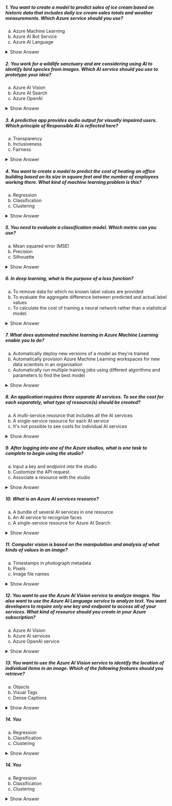 <h5>1. You want to create a model to predict sales of ice cream based on historic data that includes daily ice cream sales totals and weather measurements. Which Azure service should you use?</h5>
<ol type="a">
  <li>Azure Machine Learning</li>
  <li>Azure AI Bot Service</li>
  <li>Azure AI Language</li>
</ol>
<details>
  <summary>Show Answer</summary>
  <p>Azure Machine Learning</p>
</details>

<h5>2. You work for a wildlife sanctuary and are considering using AI to identify bird species from images. Which AI service should you use to prototype your idea?</h5>
<ol type="a">
  <li>Azure AI Vision</li>
  <li>Azure AI Search</li>
  <li>Azure OpenAI</li>
</ol>
<details>
  <summary>Show Answer</summary>
  <p>Azure AI Vision</p>
</details>

<h5>3. A predictive app provides audio output for visually impaired users. Which principle of Responsible AI is reflected here?</h5>
<ol type="a">
  <li>Transparency</li>
  <li>Inclusiveness</li>
  <li>Fairness</li>
</ol>
<details>
  <summary>Show Answer</summary>
  <p>Inclusiveness</p>
</details>

<h5>4. You want to create a model to predict the cost of heating an office building based on its size in square feet and the number of employees working there. What kind of machine learning problem is this?</h5>
<ol type="a">
  <li>Regression</li>
  <li>Classification</li>
  <li>Clustering</li>
</ol>
<details>
  <summary>Show Answer</summary>
  <p>Regression</p>
</details>

<h5>5. You need to evaluate a classification model. Which metric can you use? </h5>
<ol type="a">
  <li>Mean squared error (MSE)</li>
  <li>Precision</li>
  <li>Silhouette</li>
</ol>
<details>
  <summary>Show Answer</summary>
  <p>Precision</p>
</details>

<h5>6. In deep learning, what is the purpose of a loss function? </h5>
<ol type="a">
  <li>To remove data for which no known label values are provided</li>
  <li>To evaluate the aggregate difference between predicted and actual label values</li>
  <li>To calculate the cost of training a neural network rather than a statistical model. </li>
</ol>
<details>
  <summary>Show Answer</summary>
  <p>To evaluate the aggregate difference between predicted and actual label values</p>
</details>

<h5>7. What does automated machine learning in Azure Machine Learning enable you to do? </h5>
<ol type="a">
  <li>Automatically deploy new versions of a model as they're trained</li>
  <li>Automatically provision Azure Machine Learning workspaces for new data scientists in an organisation</li>
  <li>Automatically run multiple training jobs using different algorithms and parameters to find the best model</li>
</ol>
<details>
  <summary>Show Answer</summary>
  <p>Automatically run multiple training jobs using different algorithms and parameters to find the best model</p>
</details>

<h5>8. An application requires three separate AI services. To see the cost for each separately, what type of resource(s) should be created?</h5>
<ol type="a">
  <li>A multi-service resource that includes all the AI services</li>
  <li>A single-service resource for each AI service</li>
  <li>It's not possible to see costs for individual AI services</li>
</ol>
<details>
  <summary>Show Answer</summary>
  <p>A single-service resource for each AI service</p>
</details>

<h5>9. After logging into one of the Azure studios, what is one task to complete to begin using the studio?</h5>
<ol type="a">
  <li>Input a key and endpoint into the studio</li>
  <li>Customize the API request.</li>
  <li>Associate a resource with the studio</li>
</ol>
<details>
  <summary>Show Answer</summary>
  <p>Associate a resource with the studio</p>
</details>

<h5>10. What is an Azure AI services resource?</h5>
<ol type="a">
  <li>A bundle of several AI services in one resource</li>
  <li>An AI service to recognize faces</li>
  <li>A single-service resource for Azure AI Search</li>
</ol>
<details>
  <summary>Show Answer</summary>
  <p>A bundle of several AI services in one resource</p>
</details>

<h5>11. Computer vision is based on the manipulation and analysis of what kinds of values in an image?</h5>
<ol type="a">
  <li>Timestamps in photograph metadata</li>
  <li>Pixels</li>
  <li>Image file names</li>
</ol>
<details>
  <summary>Show Answer</summary>
  <p>Pixels</p>
</details>

<h5>12. You want to use the Azure AI Vision service to analyze images. You also want to use the Azure AI Language service to analyze text. You want developers to require only one key and endpoint to access all of your services. What kind of resource should you create in your Azure subscription?</h5>
<ol type="a">
  <li>Azure AI Vision</li>
  <li>Azure AI services</li>
  <li>Azure OpenAI service</li>
</ol>
<details>
  <summary>Show Answer</summary>
  <p>Azure AI services</p>
</details>

<h5>13. You want to use the Azure AI Vision service to identify the location of individual items in an image. Which of the following features should you retrieve?</h5>
<ol type="a">
  <li>Objects</li>
  <li>Visual Tags</li>
  <li>Dense Captions</li>
</ol>
<details>
  <summary>Show Answer</summary>
  <p>Objects</p>
</details>

<h5>14. You</h5>
<ol type="a">
  <li>Regression</li>
  <li>Classification</li>
  <li>Clustering</li>
</ol>
<details>
  <summary>Show Answer</summary>
  <p>Regression</p>
</details>

<h5>14. You</h5>
<ol type="a">
  <li>Regression</li>
  <li>Classification</li>
  <li>Clustering</li>
</ol>
<details>
  <summary>Show Answer</summary>
  <p>Regression</p>
</details>